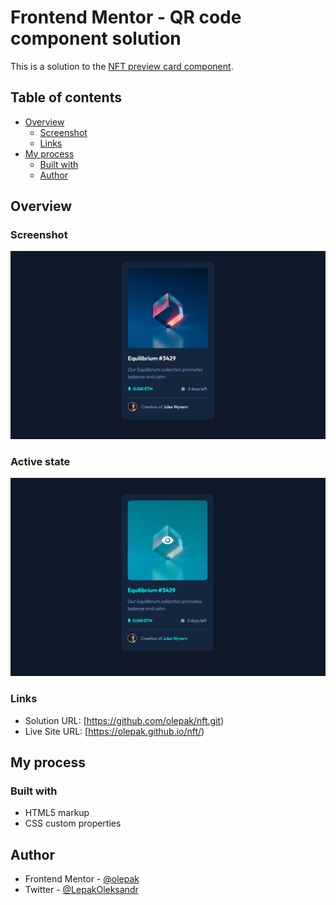 # Frontend Mentor - QR code component solution

This is a solution to the [NFT preview card component](https://www.frontendmentor.io/challenges/nft-preview-card-component-SbdUL_w0U).

## Table of contents

- [Overview](#overview)
  - [Screenshot](#screenshot)
  - [Links](#links)
- [My process](#my-process)
  - [Built with](#built-with)
  - [Author](#author)

## Overview

### Screenshot

![](design/screenshot.PNG)

### Active state

![](design/screenshot-active.PNG)

### Links

- Solution URL: [https://github.com/olepak/nft.git)
- Live Site URL: [https://olepak.github.io/nft/)

## My process

### Built with

- HTML5 markup
- CSS custom properties

## Author

- Frontend Mentor - [@olepak](https://www.frontendmentor.io/profile/olepak)
- Twitter - [@LepakOleksandr](https://twitter.com/LepakOleksandr)
